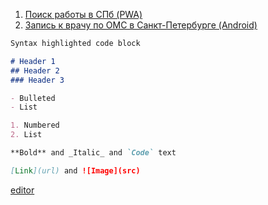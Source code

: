 1. [Поиск работы в СПб (PWA)](https://mobiskif.github.io/JobSpb_PWA)
2. [Запись к врачу по ОМС в Санкт-Петербурге (Android)](http://mobiskif.github.io/Healthy_ANDROID)


```markdown
Syntax highlighted code block

# Header 1
## Header 2
### Header 3

- Bulleted
- List

1. Numbered
2. List

**Bold** and _Italic_ and `Code` text

[Link](url) and ![Image](src)
```
[editor](https://github.com/mobiskif/mobiskif.github.io/edit/master/README.md)
